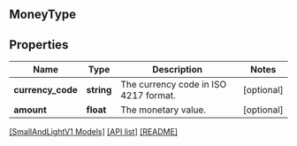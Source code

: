## MoneyType

## Properties

Name | Type | Description | Notes
------------ | ------------- | ------------- | -------------
**currency_code** | **string** | The currency code in ISO 4217 format. | [optional]
**amount** | **float** | The monetary value. | [optional]

[[SmallAndLightV1 Models]](../) [[API list]](../../Api) [[README]](../../../README.md)
